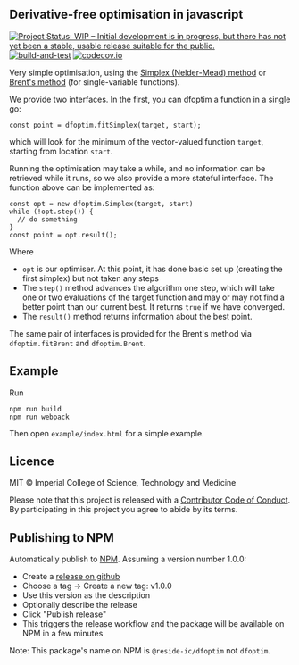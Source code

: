 ## Derivative-free optimisation in javascript

[![Project Status: WIP – Initial development is in progress, but there has not yet been a stable, usable release suitable for the public.](https://www.repostatus.org/badges/latest/wip.svg)](https://www.repostatus.org/#wip)
[![build-and-test](https://github.com/reside-ic/dfoptim/actions/workflows/ci.yml/badge.svg)](https://github.com/reside-ic/dfoptim/actions/workflows/ci.yml)
[![codecov.io](https://codecov.io/github/reside-ic/dfoptim/coverage.svg?branch=main)](https://codecov.io/github/reside-ic/dfoptim?branch=main)

Very simple optimisation, using the [Simplex (Nelder-Mead) method](https://en.wikipedia.org/wiki/Nelder%E2%80%93Mead_method) or [Brent's method](https://github.com/osveliz/numerical-veliz/wiki/Brent's-Minimization-Method) (for single-variable functions).

We provide two interfaces. In the first, you can dfoptim a function in a single go:

```
const point = dfoptim.fitSimplex(target, start);
```

which will look for the minimum of the vector-valued function `target`, starting from location `start`.

Running the optimisation may take a while, and no information can be retrieved while it runs, so we also provide a more stateful interface. The function above can be implemented as:

```
const opt = new dfoptim.Simplex(target, start)
while (!opt.step()) {
  // do something
}
const point = opt.result();
```

Where

* `opt` is our optimiser. At this point, it has done basic set up (creating the first simplex) but not taken any steps
* The `step()` method advances the algorithm one step, which will take one or two evaluations of the target function and may or may not find a better point than our current best. It returns `true` if we have converged.
* The `result()` method returns information about the best point.

The same pair of interfaces is provided for the Brent's method via `dfoptim.fitBrent` and `dfoptim.Brent`.

## Example

Run

```
npm run build
npm run webpack
```

Then open `example/index.html` for a simple example.

## Licence

MIT © Imperial College of Science, Technology and Medicine

Please note that this project is released with a [Contributor Code of Conduct](CONDUCT.md). By participating in this project you agree to abide by its terms.

## Publishing to NPM

Automatically publish to [NPM](https://www.npmjs.com). Assuming a version number 1.0.0:

* Create a [release on github](https://github.com/reside-ic/dfoptim/releases/new)
* Choose a tag -> Create a new tag: v1.0.0
* Use this version as the description
* Optionally describe the release
* Click "Publish release"
* This triggers the release workflow and the package will be available on NPM in a few minutes

Note: This package's name on NPM is `@reside-ic/dfoptim` not `dfoptim`.
